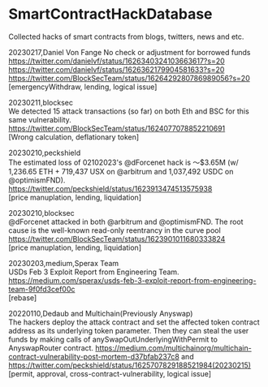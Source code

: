 # SmartContractHackDatabase
Collected hacks of smart contracts from blogs, twitters, news and etc.

20230217,Daniel Von Fange
No check or adjustment for borrowed funds https://twitter.com/danielvf/status/1626340324103663617?s=20 https://twitter.com/danielvf/status/1626362179904581633?s=20 https://twitter.com/BlockSecTeam/status/1626429280786989056?s=20  
[emergencyWithdraw, lending, logical issue]

20230211,blocksec  
We detected 15 attack transactions (so far) on both Eth and BSC for this same vulnerability. https://twitter.com/BlockSecTeam/status/1624077078852210691  
[Wrong calculation, deflationary token]

20230210,peckshield  
The estimated loss of 02102023's @dForcenet hack is ～$3.65M (w/ 1,236.65 ETH + 719,437 USX on @arbitrum and 1,037,492 USDC on @optimismFND). https://twitter.com/peckshield/status/1623913474513575938  
[price manuplation, lending, liquidation]  

20230210,blocksec  
@dForcenet attacked in both @arbitrum and @optimismFND. The root cause is the well-known read-only reentrancy in the curve pool  https://twitter.com/BlockSecTeam/status/1623901011680333824  
[price manuplation, lending, liquidation]  

20230203,medium,Sperax Team    
USDs Feb 3 Exploit Report from Engineering Team. https://medium.com/sperax/usds-feb-3-exploit-report-from-engineering-team-9f0fd3cef00c  
[rebase]  


20220110,Dedaub and Multichain(Previously Anyswap)  
The hackers deploy the attack contract and set the affected token contract address as its underlying token parameter. Then they can steal the user funds by making calls of anySwapOutUnderlyingWithPermit to AnyswapRouter contract. https://medium.com/multichainorg/multichain-contract-vulnerability-post-mortem-d37bfab237c8 and https://twitter.com/peckshield/status/1625707829188521984(20230215)  
[permit, approval, cross-contract-vulnerability, logical issue]  